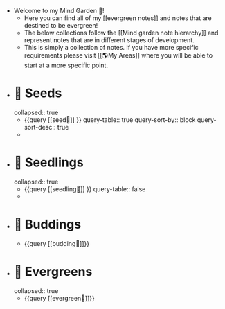 - Welcome to my Mind Garden 🌳!
	- Here you can find all of my [[evergreen notes]] and notes that are destined to be evergreen!
	- The below collections follow the [[Mind garden note hierarchy]] and represent notes that are in different stages of development.
	- This is simply a collection of notes. If you have more specific requirements please visit [[🌎My Areas]] where you will be able to start at a more specific point.
- # 🌰 Seeds
  collapsed:: true
	- {{query [[seed🌰]] }}
	  query-table:: true
	  query-sort-by:: block
	  query-sort-desc:: true
	-
- # 🌱 Seedlings
  collapsed:: true
	- {{query [[seedling🌱]] }}
	  query-table:: false
	-
- # 🌿 Buddings
	- {{query [[budding🌿]]}}
- # 🌳 Evergreens
  collapsed:: true
	- {{query [[evergreen🌳]]}}